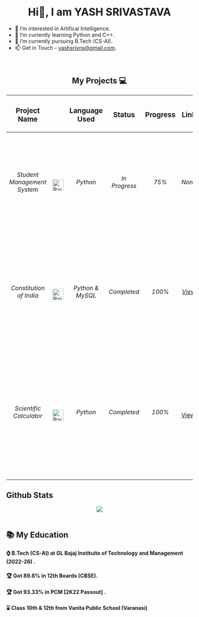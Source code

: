 
<h1 align="center"> Hi👋, I am YASH SRIVASTAVA</h1>


- 👀 I’m interested in Artifical Intelligence.
- 🌱 I’m currently learning Python and C++.
- 💞️ I’m currently pursuing B.Tech (CS-AI).
- 📫 Get in Touch - yashsrivns@gmail.com.


<br>
<h2 align="center">My Projects 💻 </h2>

| <h3>Project Name</h3> |<h3>      </h3> |<h3>Language Used</h3> | <h3>Status</h3> | <h3>Progress</h3> | <h3>Link</h3> | <h3>Description</h3> |
|-----------|-----------|-----------|-----------|-----------|-----------|-----------|
| <h6 align = "center"> Student Management System </h6> | <img src="https://raw.githubusercontent.com/yashsrivastavaaa/yashsrivastavaaa/main/Images/images.jpg" alt="Rait" width="30" height="30"/> | <h6 align = "center"> Python </h6> | <h6 align = "center"> In Progress </h6> | <h6 align = "center"> 75% </h6> | <h6 align = "center"> None </h6> | <h6> Here is "Student Management System".You can manage details of all Students of college.This is my first project with GUI. </h6> |
| <h6 align = "center"> Constitution of India </h6> | <img src="https://raw.githubusercontent.com/yashsrivastavaaa/yashsrivastavaaa/main/Images/images.jpg" alt="Rait" width="30" height="30"/> | <h6 align = "center"> Python & MySQL</h6> | <h6 align = "center"> Completed </h6> | <h6 align = "center"> 100% </h6> | <h6 align = "center"> [View](https://github.com/yashsrivastavaaa/Constitution-of-India) </h6> | <h6> "Constitution of India". You can see all the articles and parts present in the Indian Constitution. 450+ functions are used in this project. </h6> |
|<h6 align = "center"> Scientific Calculator </h6>| <img src="https://raw.githubusercontent.com/yashsrivastavaaa/yashsrivastavaaa/main/Images/images.jpg" alt="Rait" width="30" height="30"/> | <h6 align = "center"> Python </h6> |<h6 align = "center"> Completed </h6>| <h6 align = "center"> 100% </h6> | [View](https://github.com/yashsrivastavaaa/Scientific-Calculator-Python) | <h6> Here is the "Scientific Calculator". You can perform Basic and Advanced Calculations using this. This Project was Created by me when I was in Class 12th. </h6> |


## Github Stats  
<div align="center"><img src="https://github-readme-stats.vercel.app/api?username=yashsrivastavaaa&show_icons=true&count_private=true&hide_border=true" align="center" /></div>  





<br>


## 📚 My Education


<h4>⌚ B.Tech (CS-AI) at GL Bajaj Instituite of Technology and Management (2022-26) .</h4>
<h4>🏆 Got 89.8% in 12th Boards (CBSE). </h4>
<h4>🏆 Got 93.33% in PCM [2K22 Passout] . </h4>
<h4>⌛ Class 10th & 12th from Vanita Public School (Varanasi)</h4>
